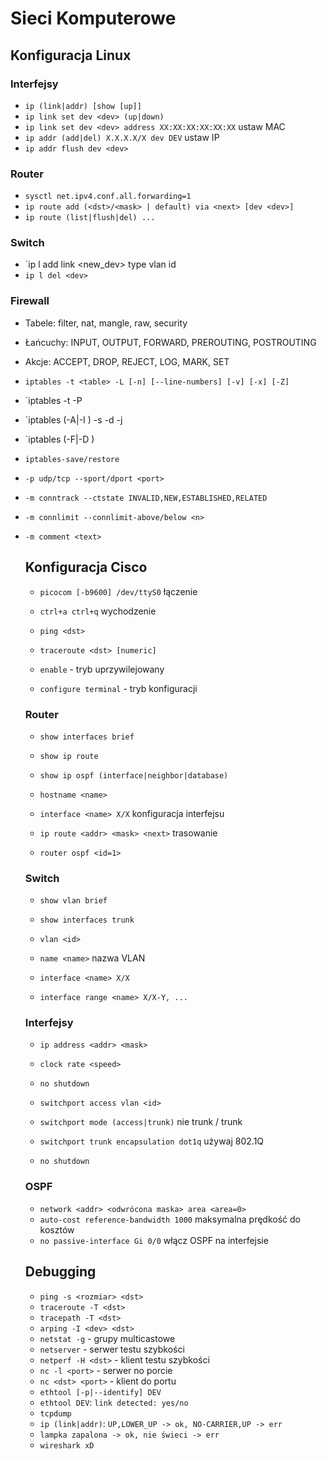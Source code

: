 # Sieci Komputerowe

## Konfiguracja Linux

### Interfejsy

- `ip (link|addr) [show [up]]`
- `ip link set dev <dev> (up|down)`
- `ip link set dev <dev> address XX:XX:XX:XX:XX:XX` ustaw MAC
- `ip addr (add|del) X.X.X.X/X dev DEV` ustaw IP
- `ip addr flush dev <dev>`

### Router

- `sysctl net.ipv4.conf.all.forwarding=1`
- `ip route add (<dst>/<mask> | default) via <next> [dev <dev>]`
- `ip route (list|flush|del) ...`

### Switch

- `ip l add link <dev> <new_dev> type vlan id <id>
- `ip l del <dev>`

### Firewall

- Tabele: filter, nat, mangle, raw, security
- Łańcuchy: INPUT, OUTPUT, FORWARD, PREROUTING, POSTROUTING
- Akcje: ACCEPT, DROP, REJECT, LOG, MARK, SET

- `iptables -t <table> -L [-n] [--line-numbers] [-v] [-x] [-Z]`
- `iptables -t <table> -P <chain> <action>
- `iptables (-A|-I <n>) <chain> -s <src> -d <dst> -j <action>
- `iptables (-F|-D <n>) <chain>
- `iptables-save/restore`

- `-p udp/tcp --sport/dport <port>`
- `-m conntrack --ctstate INVALID,NEW,ESTABLISHED,RELATED`
- `-m connlimit --connlimit-above/below <n>`
- `-m comment <text>`


## Konfiguracja Cisco

- `picocom [-b9600] /dev/ttyS0` łączenie
- `ctrl+a ctrl+q` wychodzenie

- `ping <dst>`
- `traceroute <dst> [numeric]`
- `enable` - tryb uprzywilejowany
- `configure terminal` - tryb konfiguracji

### Router

- `show interfaces brief`
- `show ip route`
- `show ip ospf (interface|neighbor|database)`

- `hostname <name>`
- `interface <name> X/X` konfiguracja interfejsu
- `ip route <addr> <mask> <next>` trasowanie
- `router ospf <id=1>`

### Switch

- `show vlan brief`
- `show interfaces trunk`

- `vlan <id>`
- `name <name>` nazwa VLAN
- `interface <name> X/X`
- `interface range <name> X/X-Y, ...`

### Interfejsy

- `ip address <addr> <mask>`
- `clock rate <speed>`
- `no shutdown`

- `switchport access vlan <id>`
- `switchport mode (access|trunk)` nie trunk / trunk
- `switchport trunk encapsulation dot1q` używaj 802.1Q
- `no shutdown`

### OSPF

- `network <addr> <odwrócona maska> area <area=0>`
- `auto-cost reference-bandwidth 1000` maksymalna prędkość do kosztów 
- `no passive-interface Gi 0/0` włącz OSPF na interfejsie


## Debugging

- `ping -s <rozmiar> <dst>`
- `traceroute -T <dst>`
- `tracepath -T <dst>`
- `arping -I <dev> <dst>`
- `netstat -g` - grupy multicastowe
- `netserver` - serwer testu szybkości
- `netperf -H <dst>` - klient testu szybkości
- `nc -l <port>` - serwer no porcie
- `nc <dst> <port>` - klient do portu
- `ethtool [-p|--identify] DEV`
- `ethtool DEV`: `link detected: yes/no`
- `tcpdump`
- `ip (link|addr)`: `UP,LOWER_UP -> ok, NO-CARRIER,UP -> err`
- `lampka zapalona -> ok, nie świeci -> err`
- `wireshark xD`
